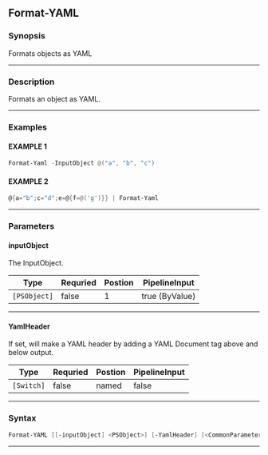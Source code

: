 
Format-YAML
-----------
### Synopsis
Formats objects as YAML

---
### Description

Formats an object as YAML.

---
### Examples
#### EXAMPLE 1
```PowerShell
Format-Yaml -InputObject @("a", "b", "c")
```

#### EXAMPLE 2
```PowerShell
@{a="b";c="d";e=@{f=@('g')}} | Format-Yaml
```

---
### Parameters
#### **inputObject**

The InputObject.



|Type            |Requried|Postion|PipelineInput |
|----------------|--------|-------|--------------|
|```[PSObject]```|false   |1      |true (ByValue)|
---
#### **YamlHeader**

If set, will make a YAML header by adding a YAML Document tag above and below output.



|Type          |Requried|Postion|PipelineInput|
|--------------|--------|-------|-------------|
|```[Switch]```|false   |named  |false        |
---
### Syntax
```PowerShell
Format-YAML [[-inputObject] <PSObject>] [-YamlHeader] [<CommonParameters>]
```
---


